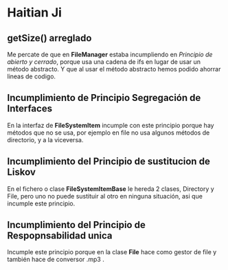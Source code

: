 Haitian Ji
===========

getSize() arreglado
---------------------
Me percate de que en **FileManager** estaba incumpliendo en *Principio de abierto y cerrado*, porque usa una cadena de ifs en lugar de usar un método abstracto.
Y que al usar el método abstracto hemos podido ahorrar lineas de codigo.

Incumplimiento de **Principio Segregación de Interfaces**
-----------------------------------------------------------

En la interfaz de **FileSystemItem** incumple con este principio porque hay métodos que no se usa, por ejemplo en file no usa algunos métodos de directorio, y a la viceversa.

Incumplimiento del **Principio de sustitucion de Liskov**
-----------------------------------------------------------

En el fichero o clase **FileSystemItemBase** le hereda 2 clases, Directory y File, pero uno no puede sustituir al otro en ninguna situación, asi que incumple este principio.


Incumplimiento del **Principio de Respopnsabilidad unica**
-----------------------------------------------------------

Incumple este principio porque en la clase **File** hace como gestor de file y también hace de conversor .mp3 .